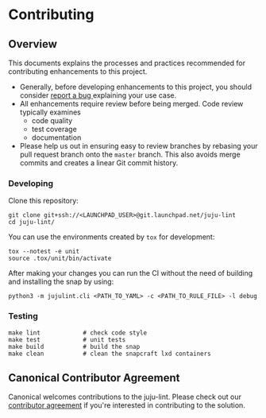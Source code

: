 # Contributing

## Overview

This documents explains the processes and practices recommended for contributing enhancements to
this project.

- Generally, before developing enhancements to this project, you should consider [report a bug
  ](https://bugs.launchpad.net/juju-lint) explaining your use case.
- All enhancements require review before being merged. Code review typically examines
  - code quality
  - test coverage
  - documentation
- Please help us out in ensuring easy to review branches by rebasing your pull request branch onto
  the `master` branch. This also avoids merge commits and creates a linear Git commit history.

### Developing

Clone this repository:
```shell
git clone git+ssh://<LAUNCHPAD_USER>@git.launchpad.net/juju-lint
cd juju-lint/
```

You can use the environments created by `tox` for development:

```shell
tox --notest -e unit
source .tox/unit/bin/activate
```

After making your changes you can run the CI without the need of building and installing the snap by using:

```shell
python3 -m jujulint.cli <PATH_TO_YAML> -c <PATH_TO_RULE_FILE> -l debug
```


### Testing

```shell
make lint            # check code style
make test            # unit tests
make build           # build the snap
make clean           # clean the snapcraft lxd containers
```

## Canonical Contributor Agreement

Canonical welcomes contributions to the juju-lint. Please check out our [contributor agreement](https://ubuntu.com/legal/contributors) if you're interested in contributing to the solution.
